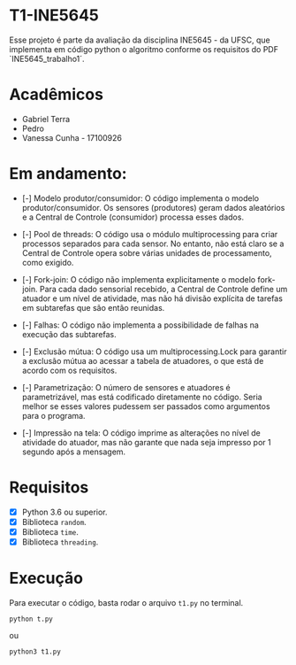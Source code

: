 # T1-INE5645
Esse projeto é parte da avaliação da disciplina INE5645 - da UFSC, que implementa em código python o algoritmo conforme os requisitos do PDF `INE5645_trabalho1´. 


# Acadêmicos
- Gabriel Terra
- Pedro
- Vanessa Cunha - 17100926

# Em andamento:

- [-] Modelo produtor/consumidor: O código implementa o modelo produtor/consumidor. Os sensores (produtores) geram dados aleatórios e a Central de Controle (consumidor) processa esses dados.

- [-] Pool de threads: O código usa o módulo multiprocessing para criar processos separados para cada sensor. No entanto, não está claro se a Central de Controle opera sobre várias unidades de processamento, como exigido.

- [-] Fork-join: O código não implementa explicitamente o modelo fork-join. Para cada dado sensorial recebido, a Central de Controle define um atuador e um nível de atividade, mas não há divisão explícita de tarefas em subtarefas que são então reunidas.

- [-] Falhas: O código não implementa a possibilidade de falhas na execução das subtarefas.

- [-] Exclusão mútua: O código usa um multiprocessing.Lock para garantir a exclusão mútua ao acessar a tabela de atuadores, o que está de acordo com os requisitos.

- [-] Parametrização: O número de sensores e atuadores é parametrizável, mas está codificado diretamente no código. Seria melhor se esses valores pudessem ser passados como argumentos para o programa.

- [-] Impressão na tela: O código imprime as alterações no nível de atividade do atuador, mas não garante que nada seja impresso por 1 segundo após a mensagem.

# Requisitos

- [x] Python 3.6 ou superior.
- [x] Biblioteca `random`.
- [x] Biblioteca `time`.
- [x] Biblioteca `threading`.

# Execução

Para executar o código, basta rodar o arquivo `t1.py` no terminal.

```
python t.py
```

ou

```
python3 t1.py
```